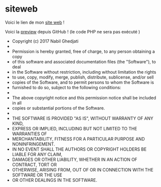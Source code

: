 # siteweb
Voici le lien de mon <a href="https://www.nabilghedjati.com/">site web</a> !

Voici la <a href="https://htmlpreview.github.io/?https://github.com/nabil-g/siteweb/blob/master/index.php" >preview</a> depuis GitHub !
(le code PHP ne sera pas exécuté )


 * Copyright (c) 2017 Nabil Ghedjati
 *
 * Permission is hereby granted, free of charge, to any person obtaining a copy
 * of this software and associated documentation files (the "Software"), to deal
 * in the Software without restriction, including without limitation the rights
 * to use, copy, modify, merge, publish, distribute, sublicense, and/or sell
 * copies of the Software, and to permit persons to whom the Software is
 * furnished to do so, subject to the following conditions:
 *
 * The above copyright notice and this permission notice shall be included in all
 * copies or substantial portions of the Software.
 *
 * THE SOFTWARE IS PROVIDED "AS IS", WITHOUT WARRANTY OF ANY KIND,
 * EXPRESS OR IMPLIED, INCLUDING BUT NOT LIMITED TO THE WARRANTIES OF
 * MERCHANTABILITY, FITNESS FOR A PARTICULAR PURPOSE AND NONINFRINGEMENT.
 * IN NO EVENT SHALL THE AUTHORS OR COPYRIGHT HOLDERS BE LIABLE FOR ANY CLAIM,
 * DAMAGES OR OTHER LIABILITY, WHETHER IN AN ACTION OF CONTRACT, TORT OR
 * OTHERWISE, ARISING FROM, OUT OF OR IN CONNECTION WITH THE SOFTWARE OR THE USE
 * OR OTHER DEALINGS IN THE SOFTWARE.
